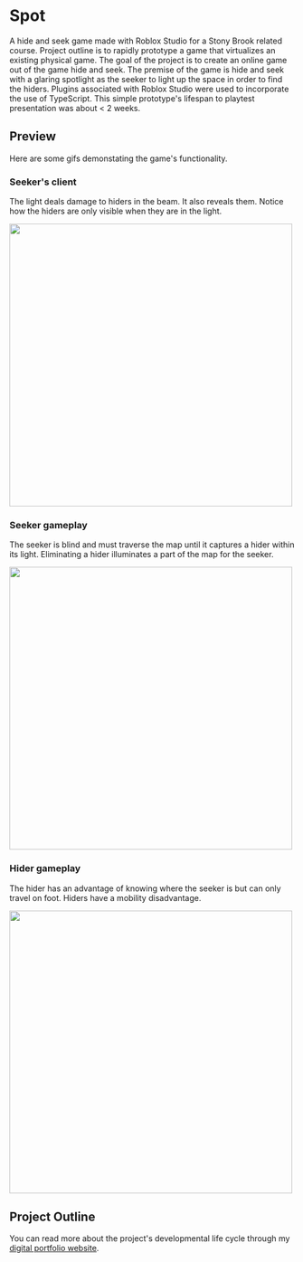 # Spot

A hide and seek game made with Roblox Studio for a Stony Brook related course. Project outline is to rapidly prototype a game that virtualizes an existing physical game. The goal of the project is to create an online game out of the game hide and seek. The premise of the game is hide and seek with a glaring spotlight as the seeker to light up the space in order to find the hiders. Plugins associated with Roblox Studio were used to incorporate the use of TypeScript. This simple prototype's lifespan to playtest presentation was about < 2 weeks.

## Preview
Here are some gifs demonstating the game's functionality.

### Seeker's client
The light deals damage to hiders in the beam. It also reveals them. Notice how the hiders are only visible when they are in the light.

<img src="https://github.com/wayleem/spot/blob/main/assets/spot1.gif" width="500" height="500"/>

### Seeker gameplay
The seeker is blind and must traverse the map until it captures a hider within its light. Eliminating a hider illuminates a part of the map for the seeker.

<img src="https://github.com/wayleem/spot/blob/main/assets/spot2.gif" width="500" height="500"/>

### Hider gameplay
The hider has an advantage of knowing where the seeker is but can only travel on foot. Hiders have a mobility disadvantage.

<img src="https://github.com/wayleem/spot/blob/main/assets/spot3.gif" width="500" height="500"/>

## Project Outline 
You can read more about the project's developmental life cycle through my [digital portfolio website](https://stonybrook.digication.com/est-310-project-1/home).
